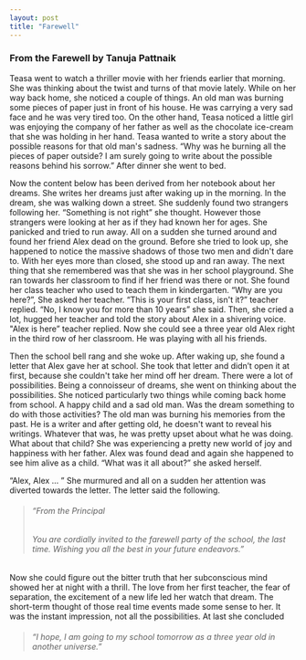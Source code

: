 ```yaml
---
layout: post
title: "Farewell"
---
```

### From the Farewell by Tanuja Pattnaik

Teasa went to watch a thriller movie with her friends earlier that morning. She was thinking about the twist and turns of that movie lately. While on her way back home, she noticed a couple of things. An old man was burning some pieces of paper just in front of his house. He was carrying a very sad face and he was very tired too. On the other hand, Teasa noticed a little girl was enjoying the company of her father as well as the chocolate ice-cream that she was holding in her hand. Teasa wanted to write a story about the possible reasons for that old man's sadness. “Why was he burning all the pieces of paper outside? I am surely going to write about the possible reasons behind his sorrow.” After dinner she went to bed. 

Now the content below has been derived from her notebook about her dreams. She writes her dreams just after waking up in the morning. In the dream, she was walking down a street. She suddenly found two strangers following her. “Something is not right” she thought. However those strangers were looking at her as if they had known her for ages. She panicked and tried to run away. All on a sudden she turned around and found her friend Alex dead on the ground. Before she tried to look up, she happened to notice the massive shadows of those two men and didn't dare to. With her eyes more than closed, she stood up and ran away. The next thing that she remembered was that she was in her school playground. She ran towards her classroom to find if her friend was there or not. She found her class teacher who used to teach them in kindergarten.  “Why are you here?”, She asked her teacher. “This is your first class, isn't it?” teacher replied. “No, I know you for more than 10 years” she said. Then, she cried a lot, hugged her teacher and told the story about Alex in a shivering voice. "Alex is here” teacher replied. Now she could see a three year old Alex right in the third row of her classroom. He was playing with all his friends.  

Then the school bell rang and she woke up. After waking up, she found a letter that Alex gave her at school. She took that letter and didn’t open it at first, because she couldn't take her mind off her dream. There were a lot of possibilities. Being a connoisseur of dreams, she went on thinking about the possibilities. She noticed particularly two things while coming back home from school. A happy child and a sad old man. Was the dream something to do with those activities? The old man was burning his memories from the past. He is a writer and after getting old, he doesn't want to reveal his writings. Whatever that was, he was pretty upset about what he was doing. What about that child? She was experiencing a pretty new world of joy and happiness with her father. Alex was found dead and again she happened to see him alive as a child. “What was it all about?” she asked herself. 

“Alex, Alex … ” She murmured and all on a sudden her attention was diverted towards the letter. The letter said the following.


> ###### “From the Principal 
> 
> ###### You are cordially invited to the farewell party of the school, the last time. Wishing you all the best in your future endeavors.”


Now she could figure out the bitter truth that her subconscious mind showed her at night with a thrill. The love from her first teacher, the fear of separation, the excitement of a new life led her watch that dream. The short-term thought of those real time events made some sense to her. It was the instant impression, not all the possibilities. At last she concluded 


> ###### “I hope, I am going to my school tomorrow as a three year old in another universe.”
